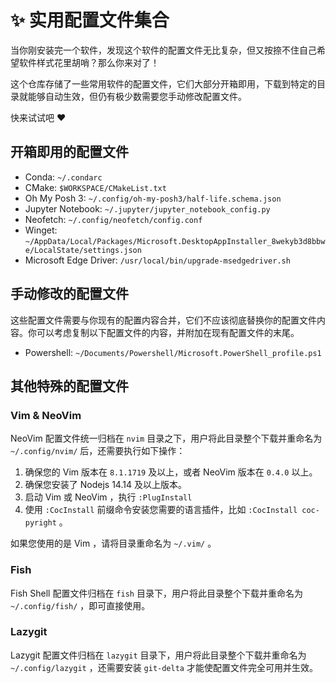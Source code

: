 # :sparkles: 实用配置文件集合

当你刚安装完一个软件，发现这个软件的配置文件无比复杂，但又按捺不住自己希望软件样式花里胡哨？那么你来对了！

这个仓库存储了一些常用软件的配置文件，它们大部分开箱即用，下载到特定的目录就能够自动生效，但仍有极少数需要您手动修改配置文件。

快来试试吧 :heart:

## 开箱即用的配置文件

- Conda: `~/.condarc`
- CMake: `$WORKSPACE/CMakeList.txt`
- Oh My Posh 3: `~/.config/oh-my-posh3/half-life.schema.json`
- Jupyter Notebook: `~/.jupyter/jupyter_notebook_config.py`
- Neofetch: `~/.config/neofetch/config.conf`
- Winget: `~/AppData/Local/Packages/Microsoft.DesktopAppInstaller_8wekyb3d8bbwe/LocalState/settings.json`
- Microsoft Edge Driver: `/usr/local/bin/upgrade-msedgedriver.sh`

## 手动修改的配置文件

这些配置文件需要与你现有的配置内容合并，它们不应该彻底替换你的配置文件内容。你可以考虑复制以下配置文件的内容，并附加在现有配置文件的末尾。

- Powershell: `~/Documents/Powershell/Microsoft.PowerShell_profile.ps1`

## 其他特殊的配置文件

### Vim & NeoVim

NeoVim 配置文件统一归档在 `nvim` 目录之下，用户将此目录整个下载并重命名为 `~/.config/nvim/` 后，还需要执行如下操作：

1. 确保您的 Vim 版本在 `8.1.1719` 及以上，或者 NeoVim 版本在 `0.4.0` 以上。
2. 确保您安装了 Nodejs 14.14 及以上版本。
3. 启动 Vim 或 NeoVim ，执行 `:PlugInstall`
4. 使用 `:CocInstall` 前缀命令安装您需要的语言插件，比如 `:CocInstall coc-pyright` 。

如果您使用的是 Vim ，请将目录重命名为 `~/.vim/` 。

### Fish

Fish Shell 配置文件归档在 `fish` 目录下，用户将此目录整个下载并重命名为 `~/.config/fish/` ，即可直接使用。

### Lazygit

Lazygit 配置文件归档在 `lazygit` 目录下，用户将此目录整个下载并重命名为 `~/.config/lazygit` ，还需要安装 `git-delta` 才能使配置文件完全可用并生效。
